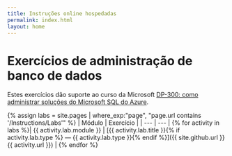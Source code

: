```yaml
---
title: Instruções online hospedadas
permalink: index.html
layout: home
---
```


# Exercícios de administração de banco de dados

Estes exercícios dão suporte ao curso da Microsoft [DP-300: como administrar soluções do Microsoft SQL do Azure](https://docs.microsoft.com/training/courses/dp-300t00).

{% assign labs = site.pages | where_exp:"page", "page.url contains '/Instructions/Labs'" %}
| Módulo | Exercício |
| --- | --- | 
{% for activity in labs  %}| {{ activity.lab.module }} | [{{ activity.lab.title }}{% if activity.lab.type %} — {{ activity.lab.type }}{% endif %}]({{ site.github.url }}{{ activity.url }}) |
{% endfor %}

